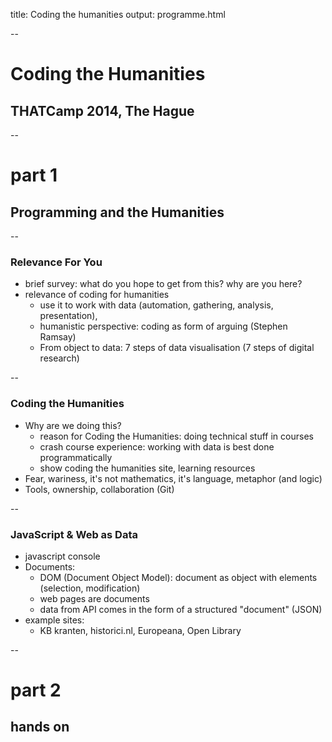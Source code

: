 title: Coding the humanities
output: programme.html

--

# Coding the Humanities
## THATCamp 2014, The Hague

--

# part 1
## Programming and the Humanities

--

### Relevance For You

+ brief survey: what do you hope to get from this? why are you here?
+ relevance of coding for humanities
  + use it to work with data (automation, gathering, analysis, presentation), 
  + humanistic perspective: coding as form of arguing (Stephen Ramsay)
  + From object to data: 7 steps of data visualisation (7 steps of digital research)

--

### Coding the Humanities

+ Why are we doing this?
  + reason for Coding the Humanities: doing technical stuff in courses
  + crash course experience: working with data is best done programmatically
  + show coding the humanities site, learning resources
+ Fear, wariness, it's not mathematics, it's language, metaphor (and logic)
+ Tools, ownership, collaboration (Git)

--

### JavaScript & Web as Data
+ javascript console
+ Documents:
  + DOM (Document Object Model): document as object with elements (selection, modification)
  + web pages are documents
  + data from API comes in the form of a structured "document" (JSON)
+ example sites:
  + KB kranten, historici.nl, Europeana, Open Library

--

# part 2 
## hands on


